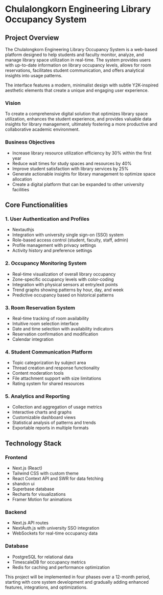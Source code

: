 # Chulalongkorn Engineering Library Occupancy System

## Project Overview

The Chulalongkorn Engineering Library Occupancy System is a web-based platform designed to help students and faculty monitor, analyze, and manage library space utilization in real-time. The system provides users with up-to-date information on library occupancy levels, allows for room reservations, facilitates student communication, and offers analytical insights into usage patterns.

The interface features a modern, minimalist design with subtle Y2K-inspired aesthetic elements that create a unique and engaging user experience.

### Vision

To create a comprehensive digital solution that optimizes library space utilization, enhances the student experience, and provides valuable data insights for library management, ultimately fostering a more productive and collaborative academic environment.

### Business Objectives

- Increase library resource utilization efficiency by 30% within the first year
- Reduce wait times for study spaces and resources by 40%
- Improve student satisfaction with library services by 25%
- Generate actionable insights for library management to optimize space allocation
- Create a digital platform that can be expanded to other university facilities

## Core Functionalities

### 1. User Authentication and Profiles

- Nextauthjs
- Integration with university single sign-on (SSO) system
- Role-based access control (student, faculty, staff, admin)
- Profile management with privacy settings
- Activity history and preference settings

### 2. Occupancy Monitoring System

- Real-time visualization of overall library occupancy
- Zone-specific occupancy levels with color-coding
- Integration with physical sensors at entry/exit points
- Trend graphs showing patterns by hour, day, and week
- Predictive occupancy based on historical patterns

### 3. Room Reservation System

- Real-time tracking of room availability
- Intuitive room selection interface
- Date and time selection with availability indicators
- Reservation confirmation and modification
- Calendar integration

### 4. Student Communication Platform

- Topic categorization by subject area
- Thread creation and response functionality
- Content moderation tools
- File attachment support with size limitations
- Rating system for shared resources

### 5. Analytics and Reporting

- Collection and aggregation of usage metrics
- Interactive charts and graphs
- Customizable dashboard views
- Statistical analysis of patterns and trends
- Exportable reports in multiple formats

## Technology Stack

### Frontend

- Next.js (React)
- Tailwind CSS with custom theme
- React Context API and SWR for data fetching
- shandcn ui
- Superbase database
- Recharts for visualizations
- Framer Motion for animations

### Backend

- Next.js API routes
- NextAuth.js with university SSO integration
- WebSockets for real-time occupancy data

### Database

- PostgreSQL for relational data
- TimescaleDB for occupancy metrics
- Redis for caching and performance optimization

This project will be implemented in four phases over a 12-month period, starting with core system development and gradually adding enhanced features, integrations, and optimizations.
